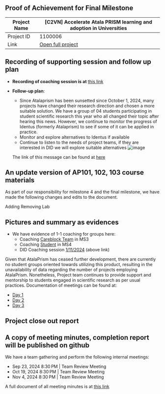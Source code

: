 ##  Proof of Achievement for Final Milestone
|  Project Name |[C2VN] Accelerate Atala PRISM learning and adoption in Universities|
| ------------ | ------------ |
| Project ID  | 1100006 |
|  Link  |  [Open full project](https://projectcatalyst.io/funds/11/cardano-open-ecosystem/c2vn-accelerate-atala-prism-learning-and-adoption-in-universities-8d47f) |

## Recording of supporting session and follow up plan
- **Recording of coaching session is at** [this link](https://youtu.be/1HOR4x4koLo)
- **Follow-up plan**:
  - Since Atalaprism has been sunsetted since October 1, 2024, many projects have changed their research direction and chosen a more suitable solution. We have a group of 04 students participating in student scientific research this year who all changed their topic after hearing this news.
  However, we continue to monitor the progress of Identus (formerly Atalaprism) to see if some of it can be applied in practice.
  - Monitor and explore alternatives to Identus if available
  - Continue to listen to the needs of project teams, if they are interested in DID we will explore suitable alternatives
    ![image](https://github.com/user-attachments/assets/98b274ab-5cde-4677-bc7d-c253b6ee5994)

   The link of this message can be found at [here](https://discord.com/channels/1146426895114702858/1148195387413372999/1290690181611130894)


## An update version of AP101, 102, 103 course materials 
As part of our responsibility for milestone 4 and the final milestone, we have made the following changes and edits to the document.

Adding
Removing
Lab


## Pictures and summary as evidences
- We have evidence of 1-1 coaching for groups here:
  -  Coaching [Careblock Team](https://www.youtube.com/watch?v=GhWtDi4xe0E?t=1913) in MS3
  -  Coaching [Student](https://youtu.be/JuiIePafo74) in MS4
  -  DID Coaching session [1/11/2024](https://youtu.be/1HOR4x4koLo) (above link)

Given that AtalaPrism has ceased further development, there are currently no student groups oriented towards utilizing this product, resulting in the unavailability of data regarding the number of projects employing AtalaPrism. Nonetheless, Project team continues to provide support and mentorship to students engaged in scientific research as per usual practices. Documentation of meetings can be found at:

   - [Day 1](https://youtu.be/H5g-h7-KTWQ)
   - [Day 2](https://youtu.be/Uhtw6Bhb-LI)
   - [Day 3](https://youtu.be/jp56vd3A63U)

## Project close out report
## A copy of meeting minutes, completion report will be published on github
We have a team gathering and perform the following internal meetings:
- Sep 23, 2024 8:30 PM | Team Review Meeting
- Oct 19, 2024 8:30 PM | Team Review Meeting
- Nov 4, 2024 8:30 PM | Team Review Meeting

A full document of all meeting minutes is at [this link](https://docs.google.com/document/d/169ssCA0rkjiDSRLtkvuLuW9C-EHTWfCoWNq1wXyrSUk/edit?usp=sharing)
